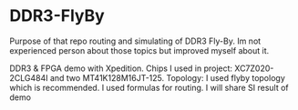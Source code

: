 # DDR3-FlyBy
Purpose of that repo routing and simulating of DDR3 Fly-By.
Im not experienced person about those topics but improved myself about it. 

DDR3 & FPGA demo with Xpedition.
Chips I used in project:
XC7Z020-2CLG484I and two MT41K128M16JT-125.
Topology:
I used flyby topology which is recommended.
I used formulas for routing.
I will share SI result of demo


